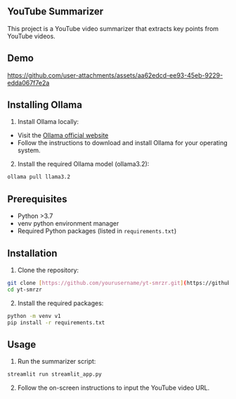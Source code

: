 ## YouTube Summarizer

This project is a YouTube video summarizer that extracts key points from YouTube videos.

## Demo



https://github.com/user-attachments/assets/aa62edcd-ee93-45eb-9229-edda067f7e2a

## Installing Ollama

1. Install Ollama locally:
  - Visit the [Ollama official website](https://www.ollama.com)
  - Follow the instructions to download and install Ollama for your operating system.

2. Install the required Ollama model (ollama3.2):
  ```sh
  ollama pull llama3.2
  ```
  
## Prerequisites

- Python >3.7
- venv python environment manager
- Required Python packages (listed in `requirements.txt`)

## Installation

1. Clone the repository:
  ```sh
  git clone [https://github.com/yourusername/yt-smrzr.git](https://github.com/Naveen12345-alt/yt-smrzr)
  cd yt-smrzr
  ```

2. Install the required packages:
  ```sh
  python -m venv v1
  pip install -r requirements.txt
  ```

## Usage

1. Run the summarizer script:
  ```sh
  streamlit run streamlit_app.py
  ```

2. Follow the on-screen instructions to input the YouTube video URL.


